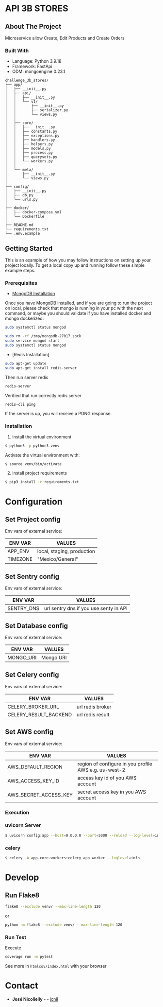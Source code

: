 # API 3B STORES

## About The Project
Microservice allow Create, Edit Products and Create Orders 

### Built With
* Language: Python 3.9.18
* Framework: FastApi
* ODM: mongoengine 0.23.1

```
challenge_3b_stores/
├── app/
│   ├── __init__.py
│   ├── api/
│   │   ├── __init__.py
│   │   └── v1/
│   │       ├── __init__.py
│   │       ├── serializer.py
│   │       └── views.py
│   │
│   ├── core/
│   │   ├── __init__.py
│   │   ├── constants.py
│   │   ├── exceptions.py
│   │   ├── handlers.py
│   │   ├── helpers.py
│   │   ├── models.py
│   │   ├── process.py
│   │   ├── querysets.py
│   │   └── workers.py
│   │
│   └── meta/
│       ├── __init__.py
│       └── views.py
│
├── config/
│   ├── __init__.py
│   ├── db.py
│   └── urls.py
│
├── docker/
│   ├── docker-compose.yml
│   └── Dockerfile
│
├── README.md
└── requirements.txt
└── .env.example
```

## Getting Started

This is an example of how you may follow instructions on setting up your project locally.
To get a local copy up and running follow these simple example steps.

### Prerequisites
* [MongoDB Installation](https://docs.mongodb.com/manual/installation/)

Once you have MongoDB installed, and if you are going to run the project on local, please check that mongo
is running in your pc with the next command, or maybe you should validate if you have installed docker and mongo dockerized:

```sh
sudo systemctl status mongod
```
```sh
sudo rm -rf /tmp/mongodb-27017.sock
sudo service mongod start
sudo systemctl status mongod
```

* [Redis Installation]
```sh
sudo apt-get update
sudo apt-get install redis-server
```

Then run server redis
```sh
redis-server
```

Verified that run correctly redis server
```sh
redis-cli ping
```

If the server is up, you will receive a PONG response.

### Installation 

1. Install the virtual environment
```sh
$ python3 -p python3 venv
```
Activate the virtual environment with:
```sh
$ source venv/bin/activate
```
2. Install project requirements
```sh
$ pip3 install -r requirements.txt
```
Configuration
=============

## Set Project config

Env vars of external service:

ENV VAR                 |   VALUES                                              |
---                     |   ---                                                 |
APP_ENV               |   local, staging, production                                           |
TIMEZONE               |   "Mexico/General"                                           |

## Set Sentry config

Env vars of external service:

ENV VAR                 |   VALUES                                              |
---                     |   ---                                                 |
SENTRY_DNS               |   url sentry dns if you use senty in API                                           |

## Set Database config

Env vars of external service:

ENV VAR                 |   VALUES                                              |
---                     |   ---                                                 |
MONGO_URI               |   Mongo URI                                           |

## Set Celery config

Env vars of external service:

ENV VAR                 |   VALUES                                              |
---                     |   ---                                                 |
CELERY_BROKER_URL       |   url redis broker        |
CELERY_RESULT_BACKEND   |   url redis result        |

## Set AWS config

Env vars of external service:

ENV VAR                 |   VALUES                                              |
---                     |   ---                                                 |
AWS_DEFAULT_REGION      | region of configure in you profile AWS e.g. us-west-2 |              
AWS_ACCESS_KEY_ID       | access key id of you AWS account                      |
AWS_SECRET_ACCESS_KEY   | secret access key in you AWS account                  |

### Execution

### uvicorn Server
```sh
$ uvicorn config:app --host=0.0.0.0 --port=5000 --reload --log-level=info
```

### celery
```sh
$ celery -A app.core.workers:celery_app worker --loglevel=info
```

Develop
=======

## Run Flake8

```sh
flake8 --exclude venv/ --max-line-length 120
```

or 

```sh
python -m flake8 --exclude venv/ --max-line-length 120
```

### Run Test
Execute
```sh
coverage run -m pytest
```
See more in `htmlcov/index.html` with your browser

Contact
=======
* **José Nicolielly** - - [jcnil](https://github.com/jcnil/challenge_3b_stores)